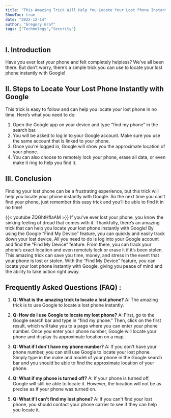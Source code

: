 ```yaml
---
title: "This Amazing Trick Will Help You Locate Your Lost Phone Instantly with Google!"
ShowToc: true 
date: "2022-12-14"
author: "Gregory Graf" 
tags: ["Technology","Security"]
---
```

## I. Introduction

Have you ever lost your phone and felt completely helpless? We’ve all been there. But don’t worry, there’s a simple trick you can use to locate your lost phone instantly with Google!

## II. Steps to Locate Your Lost Phone Instantly with Google

This trick is easy to follow and can help you locate your lost phone in no time. Here’s what you need to do:

1. Open the Google app on your device and type “find my phone” in the search bar.
2. You will be asked to log in to your Google account. Make sure you use the same account that is linked to your phone.
3. Once you’re logged in, Google will show you the approximate location of your phone.
4. You can also choose to remotely lock your phone, erase all data, or even make it ring to help you find it.

## III. Conclusion

Finding your lost phone can be a frustrating experience, but this trick will help you locate your phone instantly with Google. So the next time you can’t find your phone, just remember this easy trick and you’ll be able to find it in no time!

{{< youtube ZQGhtHflaAM >}} 
If you’ve ever lost your phone, you know the sinking feeling of dread that comes with it. Thankfully, there’s an amazing trick that can help you locate your lost phone instantly with Google! By using the Google “Find My Device” feature, you can quickly and easily track down your lost device. All you need to do is log into your Google account and find the “Find My Device” feature. From there, you can track your phone’s exact location and even remotely lock or erase it if it’s been stolen. This amazing trick can save you time, money, and stress in the event that your phone is lost or stolen. With the “Find My Device” feature, you can locate your lost phone instantly with Google, giving you peace of mind and the ability to take action right away.

## Frequently Asked Questions (FAQ) :
1. **Q: What is the amazing trick to locate a lost phone?** 
A: The amazing trick is to use Google to locate a lost phone instantly.

2. **Q: How do I use Google to locate my lost phone?** 
A: First, go to the Google search bar and type in "find my phone." Then, click on the first result, which will take you to a page where you can enter your phone number. Once you enter your phone number, Google will locate your phone and display its approximate location on a map.

3. **Q: What if I don't have my phone number?** 
A: If you don't have your phone number, you can still use Google to locate your lost phone. Simply type in the make and model of your phone in the Google search bar and you should be able to find the approximate location of your phone.

4. **Q: What if my phone is turned off?** 
A: If your phone is turned off, Google will still be able to locate it. However, the location will not be as precise as if your phone was turned on.

5. **Q: What if I can't find my lost phone?** 
A: If you can't find your lost phone, you should contact your phone carrier to see if they can help you locate it.



